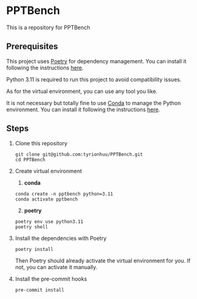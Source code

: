 # PPTBench

This is a repository for PPTBench

## Prerequisites

This project uses [Poetry](https://python-poetry.org/) for dependency management. You can install it following the instructions [here](https://python-poetry.org/docs/#installation).

Python 3.11 is required to run this project to avoid compatibility issues.

As for the virtual environment, you can use any tool you like.

It is not necessary but totally fine to use [Conda](https://docs.conda.io/en/latest/) to manage the Python environment. You can install it following the instructions [here](https://docs.conda.io/en/latest/miniconda.html).

## Steps

1. Clone this repository

    ``` shell
    git clone git@github.com:tyrionhuu/PPTBench.git
    cd PPTBench
    ```

2. Create virtual environment

   1. **conda**
   
    ``` shell
    conda create -n pptbench python=3.11
    conda activate pptbench
    ```
   
   2. **poetry**
   
    ``` shell
    poetry env use python3.11
    poetry shell
    ```
   
3. Install the dependencies with Poetry

    ``` shell
    poetry install
    ```

    Then Poetry should already activate the virtual environment for you. If not, you can activate it manually.

4. Install the pre-commit hooks

    ``` shell
    pre-commit install
    ```
